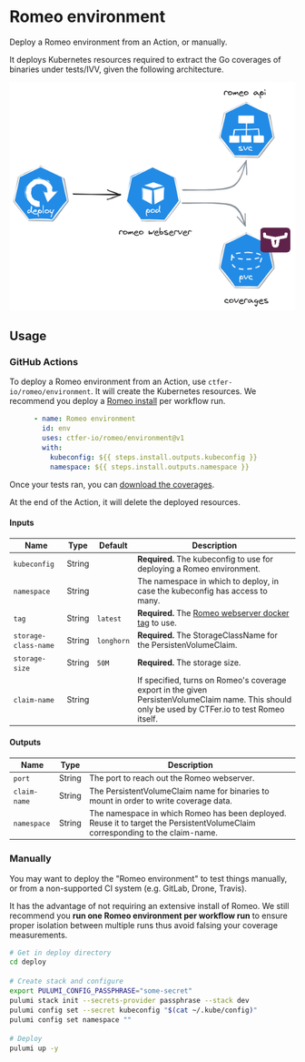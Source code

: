 # Romeo environment

Deploy a Romeo environment from an Action, or manually.

It deploys Kubernetes resources required to extract the Go coverages of binaries under tests/IVV, given the following architecture.

<div align="center">
    <img src="architecture.excalidraw.png" alt="Romeo environment Kubernetes architecture" width="600px">
</div>

## Usage

### GitHub Actions

To deploy a Romeo environment from an Action, use `ctfer-io/romeo/environment`.
It will create the Kubernetes resources. We recommend you deploy a [Romeo install](../install) per workflow run.

```yaml
      - name: Romeo environment
        id: env
        uses: ctfer-io/romeo/environment@v1
        with:
          kubeconfig: ${{ steps.install.outputs.kubeconfig }}
          namespace: ${{ steps.install.outputs.namespace }}
```

Once your tests ran, you can [download the coverages](../download).

At the end of the Action, it will delete the deployed resources.

#### Inputs

| Name | Type | Default | Description |
|---|---|---|---|
| `kubeconfig` | String |  | **Required.** The kubeconfig to use for deploying a Romeo environment. |
| `namespace` | String |  | The namespace in which to deploy, in case the kubeconfig has access to many. |
| `tag` | String | `latest` | **Required.** The [Romeo webserver docker tag](https://hub.docker.com/r/ctferio/romeo/tags) to use. |
| `storage-class-name` | String | `longhorn` | **Required.** The StorageClassName for the PersistenVolumeClaim. |
| `storage-size` | String | `50M` | **Required.** The storage size. |
| `claim-name` | String |  | If specified, turns on Romeo's coverage export in the given PersistenVolumeClaim name. This should only be used by CTFer.io to test Romeo itself. |

#### Outputs

| Name | Type | Description |
|---|---|---|
| `port` | String | The port to reach out the Romeo webserver. |
| `claim-name` | String | The PersistentVolumeClaim name for binaries to mount in order to write coverage data. |
| `namespace` | String | The namespace in which Romeo has been deployed. Reuse it to target the PersistentVolumeClaim corresponding to the claim-name. |

### Manually

You may want to deploy the "Romeo environment" to test things manually, or from a non-supported CI system (e.g. GitLab, Drone, Travis).

It has the advantage of not requiring an extensive install of Romeo. We still recommend you **run one Romeo environment per workflow run** to ensure proper isolation between multiple runs thus avoid falsing your coverage measurements.

```bash
# Get in deploy directory
cd deploy

# Create stack and configure
export PULUMI_CONFIG_PASSPHRASE="some-secret"
pulumi stack init --secrets-provider passphrase --stack dev
pulumi config set --secret kubeconfig "$(cat ~/.kube/config)"
pulumi config set namespace ""

# Deploy
pulumi up -y
```
